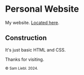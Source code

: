 # Personal Website

My website. [Located here](https://samliebl.com/).

## Construction

It's just basic HTML and CSS.

Thanks for visiting.

<small>&copy; Sam Liebl. 2024.</small>
